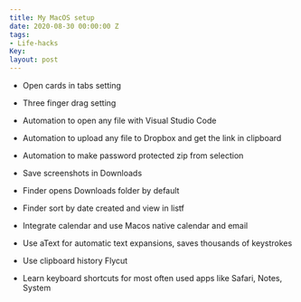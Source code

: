 ```yaml
---
title: My MacOS setup
date: 2020-08-30 00:00:00 Z
tags:
- Life-hacks
Key: 
layout: post
---
```


* Open cards in tabs setting

* Three finger drag setting

* Automation to open any file with Visual Studio Code

* Automation to upload any file to Dropbox and get the link in clipboard

* Automation to make password protected zip from selection

* Save screenshots in Downloads

* Finder opens Downloads folder by default

* Finder sort by date created and view in listf

* Integrate calendar and use Macos native calendar and email

* Use aText for automatic text expansions, saves thousands of keystrokes

* Use clipboard history Flycut

* Learn keyboard shortcuts for most often used apps like Safari, Notes, System